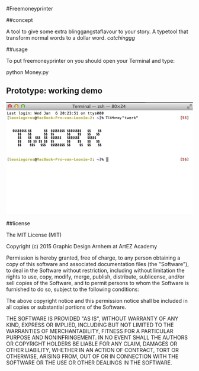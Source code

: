 #Freemoneyprinter

##concept

A tool to give some extra blinggangstaflavour to your story. A typetool that transform normal words to a dollar word. *catchinggg* 

##usage

To put freemoneyprinter on you should open your Terminal and type:

python Money.py

## Prototype: working demo
![leonie](prototype.png)

##license

The MIT License (MIT)

Copyright (c) 2015 Graphic Design Arnhem at ArtEZ Academy

Permission is hereby granted, free of charge, to any person obtaining a copy of this software and associated documentation files (the "Software"), to deal in the Software without restriction, including without limitation the rights to use, copy, modify, merge, publish, distribute, sublicense, and/or sell copies of the Software, and to permit persons to whom the Software is furnished to do so, subject to the following conditions:

The above copyright notice and this permission notice shall be included in all copies or substantial portions of the Software.

THE SOFTWARE IS PROVIDED "AS IS", WITHOUT WARRANTY OF ANY KIND, EXPRESS OR IMPLIED, INCLUDING BUT NOT LIMITED TO THE WARRANTIES OF MERCHANTABILITY, FITNESS FOR A PARTICULAR PURPOSE AND NONINFRINGEMENT. IN NO EVENT SHALL THE AUTHORS OR COPYRIGHT HOLDERS BE LIABLE FOR ANY CLAIM, DAMAGES OR OTHER LIABILITY, WHETHER IN AN ACTION OF CONTRACT, TORT OR OTHERWISE, ARISING FROM, OUT OF OR IN CONNECTION WITH THE SOFTWARE OR THE USE OR OTHER DEALINGS IN THE SOFTWARE.